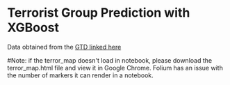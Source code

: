 # Terrorist Group Prediction with XGBoost

Data obtained from the [GTD linked here](https://www.start.umd.edu/gtd/)

#Note: if the terror_map doesn't load in notebook, please download the terror_map.html file and view it in Google Chrome. Folium has an issue with the number of markers it can render in a notebook.

